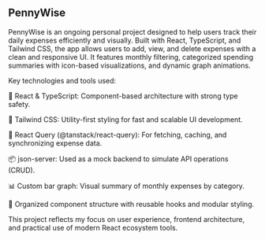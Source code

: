## PennyWise
PennyWise is an ongoing personal project designed to help users track their daily expenses efficiently and visually. Built with React, TypeScript, and Tailwind CSS, the app allows users to add, view, and delete expenses with a clean and responsive UI. It features monthly filtering, categorized spending summaries with icon-based visualizations, and dynamic graph animations.

Key technologies and tools used:

🧠 React & TypeScript: Component-based architecture with strong type safety.

🎨 Tailwind CSS: Utility-first styling for fast and scalable UI development.

🔄 React Query (@tanstack/react-query): For fetching, caching, and synchronizing expense data.

📦 json-server: Used as a mock backend to simulate API operations (CRUD).

📊 Custom bar graph: Visual summary of monthly expenses by category.

📁 Organized component structure with reusable hooks and modular styling.

This project reflects my focus on user experience, frontend architecture, and practical use of modern React ecosystem tools.